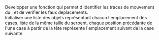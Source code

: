 Developper une fonction qui permet d'identifier les traces de mouvement du ,  et de verifier les faux deplacements.  
Initialiser une liste des objets représentant chacun l'emplacement des cases.
liste de la même taille du serpent.
chaque position précédante de l'une case à partir de la tête représente l'emplacement suivant de la case suivante.
